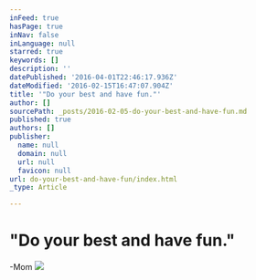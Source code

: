 ```yaml
---
inFeed: true
hasPage: true
inNav: false
inLanguage: null
starred: true
keywords: []
description: ''
datePublished: '2016-04-01T22:46:17.936Z'
dateModified: '2016-02-15T16:47:07.904Z'
title: '"Do your best and have fun."'
author: []
sourcePath: _posts/2016-02-05-do-your-best-and-have-fun.md
published: true
authors: []
publisher:
  name: null
  domain: null
  url: null
  favicon: null
url: do-your-best-and-have-fun/index.html
_type: Article

---
```

# "Do your best and have fun."

-Mom
![](https://the-grid-user-content.s3-us-west-2.amazonaws.com/e267988a-67ab-45b7-a732-983c08d6db30.jpg)